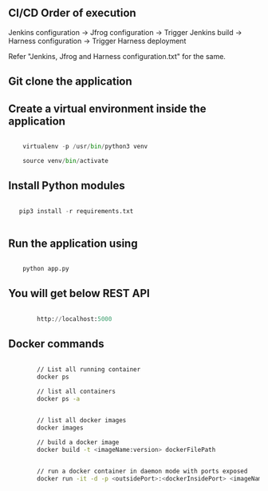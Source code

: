 ## CI/CD Order of execution
Jenkins configuration ->  Jfrog configuration -> Trigger Jenkins build -> Harness configuration -> Trigger Harness deployment 

Refer "Jenkins, Jfrog and Harness configuration.txt" for the same.

## Git clone the application

## Create a virtual environment inside the application 

```python

    virtualenv -p /usr/bin/python3 venv    

    source venv/bin/activate

```

## Install Python modules

```python

   pip3 install -r requirements.txt 
    
```


## Run the application using

```python

    python app.py

```


## You will get below REST API

```python

        http://localhost:5000

```

## Docker commands

```bash
    
        // List all running container
        docker ps

        // list all containers
        docker ps -a


        // list all docker images
        docker images

        // build a docker image
        docker build -t <imageName:version> dockerFilePath

        
        // run a docker container in daemon mode with ports exposed
        docker run -it -d -p <outsidePort>:<dockerInsidePort> <imageName:version>




```
